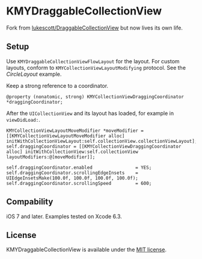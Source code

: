 KMYDraggableCollectionView
=====================================

Fork from [lukescott/DraggableCollectionView](https://github.com/lukescott/DraggableCollectionView) but now lives its own life.

## Setup

Use `KMYDraggableCollectionViewFlowLayout` for the layout. 
For custom layouts, conform to `KMYCollectionViewLayoutModifying` protocol. See the _CircleLayout_ example. 

Keep a strong reference to a coordinator.

```objc
@property (nonatomic, strong) KMYCollectionViewDraggingCoordinator *draggingCoordinator;
```

After the `UICollectionView` and its layout has loaded, for example in `viewDidLoad:`.

```objc
KMYCollectionViewLayoutMoveModifier *moveModifier = [[KMYCollectionViewLayoutMoveModifier alloc] initWithCollectionViewLayout:self.collectionView.collectionViewLayout];
self.draggingCoordinator = [[KMYCollectionViewDraggingCoordinator alloc] initWithCollectionView:self.collectionView layoutModifiers:@[moveModifier]];

self.draggingCoordinator.enabled                = YES;
self.draggingCoordinator.scrollingEdgeInsets    = UIEdgeInsetsMake(100.0f, 100.0f, 100.0f, 100.0f);
self.draggingCoordinator.scrollingSpeed         = 600;

```

## Compability

iOS 7 and later.
Examples tested on Xcode 6.3.

## License

KMYDraggableCollectionView is available under the [MIT license](LICENSE).
